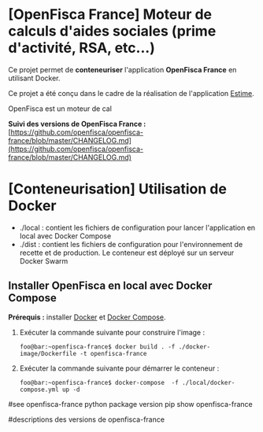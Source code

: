 # [OpenFisca France] Moteur de calculs d'aides sociales (prime d'activité, RSA, etc...)

Ce projet permet de **conteneuriser** l'application **OpenFisca France** en utilisant Docker.

Ce projet a été conçu dans le cadre de la réalisation de l'application [Estime](https://git.beta.pole-emploi.fr/estime/estime-frontend/-/blob/master/README.md).

OpenFisca est un moteur de cal

**Suivi des versions de OpenFisca France :** [https://github.com/openfisca/openfisca-france/blob/master/CHANGELOG.md](https://github.com/openfisca/openfisca-france/blob/master/CHANGELOG.md)

# [Conteneurisation] Utilisation de Docker

- ./local : contient les fichiers de configuration pour lancer l'application en local avec Docker Compose
- ./dist : contient les fichiers de configuration pour l'environnement de recette et de production. Le conteneur est déployé sur un serveur Docker Swarm

## Installer OpenFisca en local avec Docker Compose

**Prérequis :** installer [Docker](https://docs.docker.com/engine/install/) et [Docker Compose](https://docs.docker.com/compose/install/).

1. Exécuter la commande suivante pour construire l'image :

    ```
    foo@bar:~openfisca-france$ docker build . -f ./docker-image/Dockerfile -t openfisca-france
    ```
1. Exécuter la commande suivante pour démarrer le conteneur :

    ```
    foo@bar:~openfisca-france$ docker-compose  -f ./local/docker-compose.yml up -d
    ```

#see openfisca-france python package version
pip show openfisca-france


#descriptions des versions de openfisca-france


